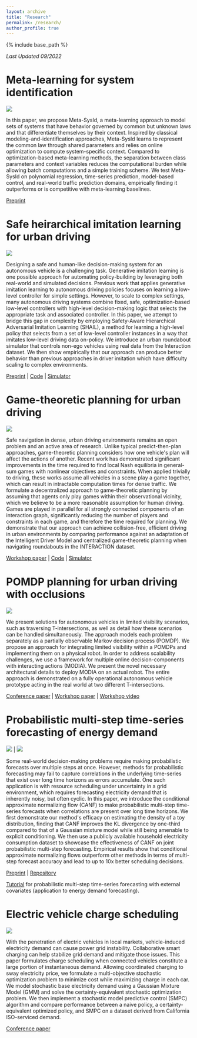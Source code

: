 ```yaml
---
layout: archive
title: "Research"
permalink: /research/
author_profile: true
---
```


{% include base_path %}

_Last Updated 09/2022_

Meta-learning for system identification
=====
![](/images/research_metasysid.png)

In this paper, we propose Meta-SysId, a meta-learning approach to model sets of systems that have behavior governed by common but unknown laws and that differentiate themselves by their context. Inspired by classical modeling-and-identification approaches, Meta-SysId learns to represent the common law through shared parameters and relies on online optimization to compute system-specific context. Compared to optimization-based meta-learning methods, the separation between class parameters and context variables reduces the computational burden while allowing batch computations and a simple training scheme. We test Meta-SysId on polynomial regression, time-series prediction, model-based control, and real-world traffic prediction domains, empirically finding it outperforms or is competitive with meta-learning baselines.

[Preprint](https://arxiv.org/abs/2206.00694)

Safe heirarchical imitation learning for urban driving
=====
![](/images/research_shail.png)

Designing a safe and human-like decision-making system for an autonomous vehicle is a challenging task. Generative imitation learning is one possible approach for automating policy-building by leveraging both real-world and simulated decisions. Previous work that applies generative imitation learning to autonomous driving policies focuses on learning a low-level controller for simple settings. However, to scale to complex settings, many autonomous driving systems combine fixed, safe, optimization-based low-level controllers with high-level decision-making logic that selects the appropriate task and associated controller. In this paper, we attempt to bridge this gap in complexity by employing Safety-Aware Hierarchical Adversarial Imitation Learning (SHAIL), a method for learning a high-level policy that selects from a set of low-level controller instances in a way that imitates low-level driving data on-policy. We introduce an urban roundabout simulator that controls non-ego vehicles using real data from the Interaction dataset. We then show empirically that our approach can produce better behavior than previous approaches in driver imitation which have difficulty scaling to complex environments.

[Preprint](https://arxiv.org/abs/2204.01922) \| [Code](https://github.com/sisl/InteractionImitation) \| [Simulator](https://github.com/sisl/InteractionSimulator)

Game-theoretic planning for urban driving
=====
![](/images/research_decnash.png)

Safe navigation in dense, urban driving environments remains an open problem and an active area of research. Unlike typical predict-then-plan approaches, game-theoretic planning considers how one vehicle's plan will affect the actions of another. Recent work has demonstrated significant improvements in the time required to find local Nash equilibria in general-sum games with nonlinear objectives and constraints. When applied trivially to driving, these works assume all vehicles in a scene play a game together, which can result in intractable computation times for dense traffic. We formulate a decentralized approach to game-theoretic planning by assuming that agents only play games within their observational vicinity, which we believe to be a more reasonable assumption for human driving. Games are played in parallel for all strongly connected components of an interaction graph, significantly reducing the number of players and constraints in each game, and therefore the time required for planning. We demonstrate that our approach can achieve collision-free, efficient driving in urban environments by comparing performance against an adaptation of the Intelligent Driver Model and centralized game-theoretic planning when navigating roundabouts in the INTERACTION dataset. 

[Workshop paper](https://arxiv.org/abs/2201.0271) \| [Code](https://github.com/sisl/DecNashPlanning) \| [Simulator](https://github.com/sisl/InteractionSimulator)


POMDP planning for urban driving with occlusions
=====
![](/images/research_modia.png)

We present solutions for autonomous vehicles in limited visibility scenarios, such as traversing T-intersections, as well as detail how these scenarios can be handled simultaneously. The approach models each problem separately as a partially observable Markov decision process (POMDP). We propose an approach for integrating limited visibility within a POMDPs and implementing them on a physical robot. In order to address scalability challenges, we use a framework for multiple online decision-components with interacting actions (MODIA). We present the novel necessary architectural details to deploy MODIA on an actual robot. The entire approach is demonstrated on a fully operational autonomous vehicle prototype acting in the real world at two different T-intersections.

[Conference paper](https://ieeexplore.ieee.org/abstract/document/9419519/) \|
[Workshop paper](https://drive.google.com/file/d/1x1okLTMYdwALAdfYkeIO9IVVQXkuSa8d/view) \|
[Workshop video](https://www.youtube.com/watch?v=NojRqX3cIH4&feature=youtu.be)

Probabilistic multi-step time-series forecasting of energy demand
=====
![](/images/research_jdf-3.png) | ![](/images/research_jdf-2.png)

Some real-world decision-making problems require making probabilistic forecasts over multiple steps at once. However, methods for probabilistic forecasting may fail to capture correlations in the underlying time-series that exist over long time horizons as errors accumulate. One such application is with resource scheduling under uncertainty in a grid environment, which requires forecasting electricity demand that is inherently noisy, but often cyclic. In this paper, we introduce the conditional approximate normalizing flow (CANF) to make probabilistic multi-step time-series forecasts when correlations are present over long time horizons. We first demonstrate our method's efficacy on estimating the density of a toy distribution, finding that CANF improves the KL divergence by one-third compared to that of a Gaussian mixture model while still being amenable to explicit conditioning. We then use a publicly available household electricity consumption dataset to showcase the effectiveness of CANF on joint probabilistic multi-step forecasting. Empirical results show that conditional approximate normalizing flows outperform other methods in terms of multi-step forecast accuracy and lead to up to 10x better scheduling decisions.

[Preprint](https://arxiv.org/abs/2201.02753) \| [Repository](https://github.com/sisl/JointDemandForecasting)

[Tutorial](https://colab.research.google.com/drive/1xA3x-hi2JpsuBuiZwkGDDLNl1iGefjvy) for probabilistic multi-step time-series forecasting with external covariates (application to energy demand forecasting).

Electric vehicle charge scheduling
=====
![](/images/research_evcharging-1.png)

With the penetration of electric vehicles in local markets, vehicle-induced electricity demand can cause power grid instability. Collaborative smart charging can help stabilize grid demand and mitigate those issues. This paper formulates charge scheduling when connected vehicles constitute a large portion of instantaneous demand. Allowing coordinated charging to sway electricity price, we formulate a multi-objective stochastic optimization problem to minimize cost while maximizing charge in each car. We model stochastic base electricity demand using a Gaussian Mixture Model (GMM) and solve the certainty-equivalent stochastic optimization problem. We then implement a stochastic model predictive control (SMPC) algorithm and compare performance between a naive policy, a certainty-equivalent optimized policy, and SMPC on a dataset derived from California ISO-serviced demand.

[Conference paper](https://ieeexplore.ieee.org/abstract/document/8965237/)